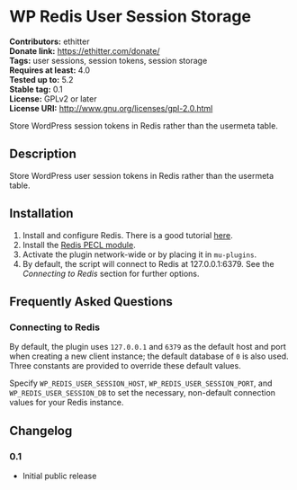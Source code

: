 # WP Redis User Session Storage #
**Contributors:** ethitter  
**Donate link:** https://ethitter.com/donate/  
**Tags:** user sessions, session tokens, session storage  
**Requires at least:** 4.0  
**Tested up to:** 5.2  
**Stable tag:** 0.1  
**License:** GPLv2 or later  
**License URI:** http://www.gnu.org/licenses/gpl-2.0.html  

Store WordPress session tokens in Redis rather than the usermeta table.

## Description ##

Store WordPress user session tokens in Redis rather than the usermeta table.

## Installation ##

1. Install and configure Redis. There is a good tutorial [here](https://serverpilot.io/docs/how-to-install-the-php-redis-extension).
2. Install the [Redis PECL module](http://pecl.php.net/package/redis).
3. Activate the plugin network-wide or by placing it in `mu-plugins`.
4. By default, the script will connect to Redis at 127.0.0.1:6379. See the *Connecting to Redis* section for further options.

## Frequently Asked Questions ##

### Connecting to Redis ###
By default, the plugin uses `127.0.0.1` and `6379` as the default host and port when creating a new client instance; the default database of `0` is also used. Three constants are provided to override these default values.

Specify `WP_REDIS_USER_SESSION_HOST`, `WP_REDIS_USER_SESSION_PORT`, and `WP_REDIS_USER_SESSION_DB` to set the necessary, non-default connection values for your Redis instance.

## Changelog ##

### 0.1 ###
* Initial public release
